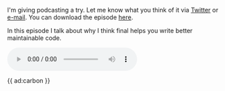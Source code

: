I'm giving podcasting a try. Let me know what you think of it via [Twitter](*https://twitter.com/brendt_gd) or [e-mail](mailto:brendt@stitcher.io).
You can download the episode [here](*https://drive.google.com/open?id=1gSsaR7WyNVtI2TB6E3-15NS-ML-xEROw).

In this episode I talk about why I think final helps you write better maintainable code. 

<audio
    controls
    src="http://docs.google.com/uc?export=open&amp;id=1gSsaR7WyNVtI2TB6E3-15NS-ML-xEROw">
</audio>

{{ ad:carbon }}

